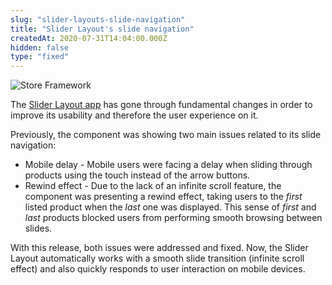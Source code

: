 ```yaml
---
slug: "slider-layouts-slide-navigation"
title: "Slider Layout's slide navigation"
createdAt: 2020-07-31T14:04:00.000Z
hidden: false
type: "fixed"
---
```


![Store Framework](https://cdn.jsdelivr.net/gh/vtexdocs/dev-portal-content@main/images/slider-layouts-slide-navigation-0.png)

The [Slider Layout app](https://vtex.io/docs/components/all/vtex.slider-layout/) has gone through fundamental changes in order to improve its usability and therefore the user experience on it.

Previously, the component was showing two main issues related to its slide navigation:

- Mobile delay - Mobile users were facing a delay when sliding through products using the touch instead of the arrow buttons.
- Rewind effect - Due to the lack of an infinite scroll feature, the component was presenting a rewind effect, taking users to the *first* listed product when the *last* one was displayed. This sense of *first* and *last*  products blocked users from performing smooth browsing between slides.

With this release, both issues were addressed and fixed. Now, the Slider Layout automatically works with a smooth slide transition (infinite scroll effect) and also quickly responds to user interaction on mobile devices.
